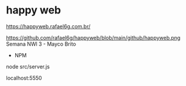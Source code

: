 # happy web

https://happyweb.rafael6g.com.br/

https://github.com/rafael6g/happyweb/blob/main/github/happyweb.png
Semana NWl 3 - Mayco Brito

- NPM

node src/server.js


localhost:5550
